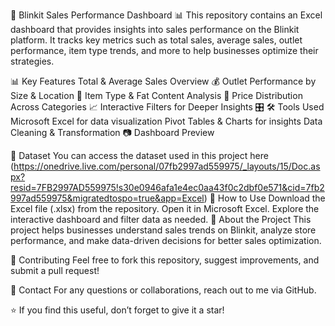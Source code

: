 🛒 Blinkit Sales Performance Dashboard 📊
This repository contains an Excel dashboard that provides insights into sales performance on the Blinkit platform. It tracks key metrics such as total sales, average sales, outlet performance, item type trends, and more to help businesses optimize their strategies.

📊 Key Features
Total & Average Sales Overview 💰
Outlet Performance by Size & Location 📍
Item Type & Fat Content Analysis 🍞
Price Distribution Across Categories 📈
Interactive Filters for Deeper Insights 🎛
🛠️ Tools Used
Microsoft Excel for data visualization
Pivot Tables & Charts for insights
Data Cleaning & Transformation
📷 Dashboard Preview


📂 Dataset
You can access the dataset used in this project here (https://onedrive.live.com/personal/07fb2997ad559975/_layouts/15/Doc.aspx?resid=7FB2997AD559975!s30e0946afa1e4ec0aa43f0c2dbf0e571&cid=7fb2997ad559975&migratedtospo=true&app=Excel)
🚀 How to Use
Download the Excel file (.xlsx) from the repository.
Open it in Microsoft Excel.
Explore the interactive dashboard and filter data as needed.
📌 About the Project
This project helps businesses understand sales trends on Blinkit, analyze store performance, and make data-driven decisions for better sales optimization.

🤝 Contributing
Feel free to fork this repository, suggest improvements, and submit a pull request!

📩 Contact
For any questions or collaborations, reach out to me via GitHub.

⭐ If you find this useful, don’t forget to give it a star!
